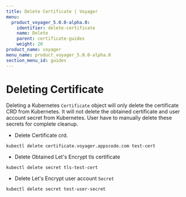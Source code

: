 ```yaml
---
title: Delete Certificate | Voyager
menu:
  product_voyager_5.0.0-alpha.0:
    identifier: delete-certificate
    name: Delete
    parent: certificate-guides
    weight: 20
product_name: voyager
menu_name: product_voyager_5.0.0-alpha.0
section_menu_id: guides
---
```


# Deleting Certificate

Deleting a Kubernetes `Certificate` object will only delete the certificate CRD from Kubernetes.
It will not delete the obtained certificate and user account secret from Kubernetes. User have to manually delete these secrets for complete cleanup.

 - Delete Certificate crd.

```console
kubectl delete certificate.voyager.appscode.com test-cert
```

 - Delete Obtained Let's Encrypt tls certificate

```console
kubectl delete secret tls-test-cert
```

 - Delete Let's Encrypt user account `Secret`

```console
kubectl delete secret test-user-secret
```
